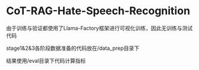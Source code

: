 # CoT-RAG-Hate-Speech-Recognition
由于训练与验证都使用了Llama-Factory框架进行可视化训练，因此无训练与测试代码

stage1&2&3各阶段数据准备的代码放在/data_prep目录下

结果使用/eval目录下代码计算指标
